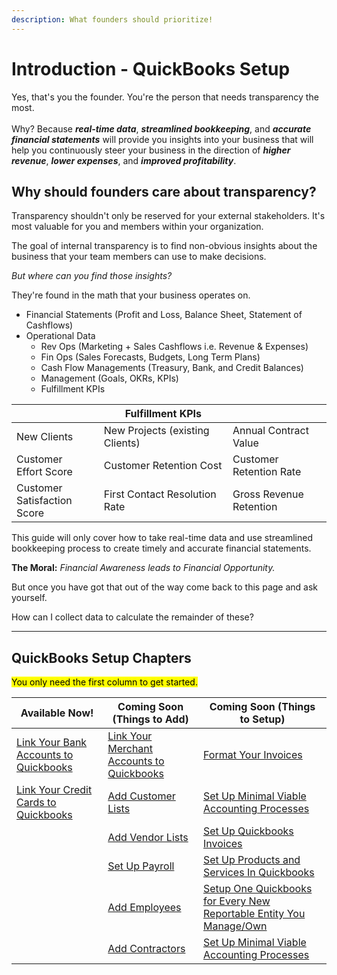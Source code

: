 ```yaml
---
description: What founders should prioritize!
---
```


# Introduction - QuickBooks Setup

Yes, that's you the founder. You're the person that needs transparency the most.  \
\
Why? Because _**real-time data**_, _**streamlined bookkeeping**_, and _**accurate financial statements**_ will provide you insights into your business that will help you continuously steer your business in the direction of _**higher revenue**_, _**lower expenses**_, and _**improved profitability**_.

## Why should founders care about transparency?

Transparency shouldn't only be reserved for your external stakeholders. It's most valuable for you and members within your organization.

The goal of internal transparency is to find non-obvious insights about the business that your team members can use to make decisions.

_But where can you find those insights?_

They're found in the math that your business operates on.

* Financial Statements (Profit and Loss, Balance Sheet, Statement of Cashflows)
* Operational Data&#x20;
  * Rev Ops (Marketing + Sales Cashflows i.e. Revenue & Expenses)
  * Fin Ops (Sales Forecasts, Budgets, Long Term Plans)
  * Cash Flow Managements (Treasury, Bank, and Credit Balances)
  * Management (Goals, OKRs, KPIs)
  * Fulfillment KPIs

<table data-full-width="true"><thead><tr><th></th><th>Fulfillment KPIs</th><th></th></tr></thead><tbody><tr><td>New Clients</td><td>New Projects (existing Clients)</td><td>Annual Contract Value</td></tr><tr><td>Customer <br>Effort Score</td><td>Customer Retention Cost</td><td>Customer <br>Retention Rate</td></tr><tr><td>Customer <br>Satisfaction Score</td><td>First Contact Resolution Rate</td><td>Gross Revenue <br>Retention</td></tr></tbody></table>

This guide will only cover how to take real-time data and use streamlined bookkeeping process to create timely and accurate financial statements.&#x20;

**The Moral:** _Financial Awareness leads to Financial Opportunity._

But once you have got that out of the way come back to this page and ask yourself.

How can I collect data to calculate the remainder of these?&#x20;

***

## QuickBooks Setup Chapters

<mark style="background-color:yellow;">You only need the first column to get started.</mark>

| Available Now!                                                                                    | Coming Soon (Things to Add)                                                             | Coming Soon (Things to Setup)                                                                                                                             |
| ------------------------------------------------------------------------------------------------- | --------------------------------------------------------------------------------------- | --------------------------------------------------------------------------------------------------------------------------------------------------------- |
| [Link Your Bank Accounts to Quickbooks](guide-+-faq-how-to-setup-a-bank-account-in-quickbooks.md) | [Link Your Merchant Accounts to Quickbooks](coming-soon/link-your-merchant-accounts.md) | [Format Your Invoices](coming-soon/format-your-invoices.md)                                                                                               |
| [Link Your Credit Cards to Quickbooks](guide-+-faq-how-to-setup-a-bank-account-in-quickbooks.md)  | [Add Customer Lists](coming-soon/add-customer-lists.md)                                 | [Set Up Minimal Viable Accounting Processes](coming-soon/set-up-minimal-viable-accounting-processes.md)                                                   |
|                                                                                                   | [Add Vendor Lists](coming-soon/add-vendor-lists.md)                                     | [Set Up Quickbooks Invoices](coming-soon/set-up-quickbooks-invoices.md)                                                                                   |
|                                                                                                   | [Set Up Payroll](coming-soon/set-up-payroll.md)                                         | [Set Up Products and Services In Quickbooks](coming-soon/set-up-products-and-services-in-quickbooks.md)                                                   |
|                                                                                                   | [Add Employees](coming-soon/add-employees.md)                                           | [Setup One Quickbooks for Every New Reportable Entity You Manage/Own](coming-soon/setup-one-quickbooks-for-every-new-reportable-entity-you-manage-own.md) |
|                                                                                                   | [Add Contractors](coming-soon/add-contractors.md)                                       | [Set Up Minimal Viable Accounting Processes](coming-soon/set-up-minimal-viable-accounting-processes.md)                                                   |



